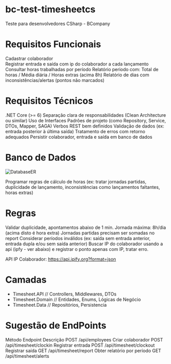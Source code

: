 # bc-test-timesheetcs
Teste para desenvolvedores CSharp - BCompany

# Requisitos Funcionais

Cadastrar colaborador  
Registrar entrada e saída com ip do colaborador a cada lançamento
Consultar horas trabalhadas por período
Relatório periodo com: Total de horas /  Média diária / Horas extras (acima 8h)
Relatório de dias com inconsistências/alertas  (pontos não marcados)


# Requisitos Técnicos
.NET Core (>= 6)
Separação clara de responsabilidades (Clean Architecture ou similar)
Uso de Interfaces
Padrões de projeto (como Repository, Service, DTOs, Mapper, SAGA)
Verbos REST bem definidos
Validação de dados (ex: entrada posterior à última saída)
Tratamento de erros com retorno adequados
Persistir colaborador, entrada e saída em banco de dados

# Banco de Dados


![DatabaseER](https://github.com/user-attachments/assets/19c2fada-a5a8-4266-b996-f2406320a710)



Programar regras de cálculo de horas (ex: tratar jornadas partidas, duplicidade de lançamento, inconsistências como lançamentos faltantes, horas extras)

# Regras

Validar duplicidade, apontamentos abaixo de 1 min.
Jornada máxima: 8h/dia (acima disto é hora extra)
Jornadas partidas precisam ser somadas no report
Considerar períodos inválidos (ex: saída sem entrada anterior, entrada dupla e/ou sem saída anterior)
Buscar IP do colaborador usando a api (ipfy - ver abaixo) e registrar o ponto apenas com IP, tratar erro.

API IP Colaborador: https://api.ipify.org?format=json


# Camadas

- Timesheet.API           // Controllers, Middlewares, DTOs
- Timesheet.Domain        // Entidades, Enums, Lógicas de Negócio
- Timesheet.Data          // Repositórios, Persistencia

# Sugestão de EndPoints

Método	Endpoint	Descrição
POST	/api/employees	Criar colaborador
POST	/api/timesheet/clockin	Registrar entrada
POST	/api/timesheet/clockout	Registrar saída
GET	/api/timesheet/report	Obter relatório por período
GET /api/timesheet/alerts
 
